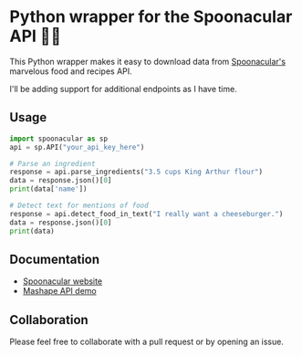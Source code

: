 # Python wrapper for the Spoonacular API 🥄🍎
This Python wrapper makes it easy to download data from [Spoonacular's](https://spoonacular.com/) marvelous food and recipes API.

I'll be adding support for additional endpoints as I have time.

## Usage
```python
import spoonacular as sp
api = sp.API("your_api_key_here")

# Parse an ingredient
response = api.parse_ingredients("3.5 cups King Arthur flour")
data = response.json()[0]
print(data['name'])

# Detect text for mentions of food
response = api.detect_food_in_text("I really want a cheeseburger.")
data = response.json()[0]
print(data)
```

## Documentation
 - [Spoonacular website](https://spoonacular.com/food-api)
 - [Mashape API demo](https://market.mashape.com/spoonacular/recipe-food-nutrition)

## Collaboration
Please feel free to collaborate with a pull request or by opening an issue.
